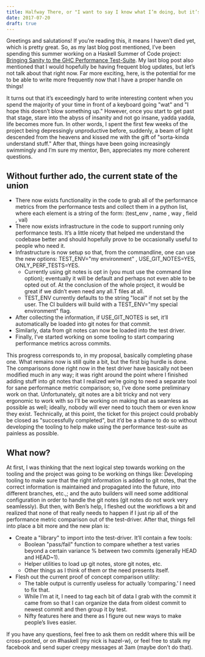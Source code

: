 ```yaml
---
title: Halfway There, or "I want to say I know what I’m doing, but it’s a dangerous thing to say"
date: 2017-07-20
draft: true
---
```


Greetings and salutations! If you’re reading this, it means I haven’t died yet, which is pretty great.
So, as my last blog post mentioned, I’ve been spending this summer working on a Haskell Summer of Code project: [Bringing Sanity to the GHC Performance Test-Suite](./haskell-summer-of-code.md).
My last blog post also mentioned that I would hopefully be having frequent blog updates, but let’s not talk about that right now.
Far more exciting, here, is the potential for me to be able to write more frequently now that I have a proper handle on things!

It turns out that it’s exceedingly hard to write interesting content when you spend the majority of your time in front of a keyboard going "wat" and "I hope this doesn’t blow something up."
However, once you start to get past that stage, stare into the abyss of insanity and not go insane, yadda yadda, life becomes more fun.
In other words, I spent the first few weeks of the project being depressingly unproductive before, suddenly, a beam of light descended from the heavens and kissed me with the gift of "sorta-kinda understand stuff."
After that, things have been going increasingly swimmingly and I’m sure my mentor, Ben, appreciates my more coherent questions.

## Without further ado, the current state of the union

- There now exists functionality in the code to grab all of the performance metrics from the performance tests and collect them in a python list, where each element is a string of the form: (test_env , name , way , field , val)
- There now exists infrastructure in the code to support running only performance tests. It’s a little nicety that helped me understand the codebase better and should hopefully prove to be occasionally useful to people who need it.
- Infrastructure is now setup so that, from the commandline, one can use the new options: TEST_ENV="my environment" , USE_GIT_NOTES=YES, ONLY_PERF_TESTS=YES.
  - Currently using git notes is opt in (you must use the command line option); eventually it will be default and perhaps not even able to be opted out of. At the conclusion of the whole project, it would be great if we didn’t even need any all.T files at all.
  - TEST_ENV currently defaults to the string "local" if not set by the user. The CI builders will build with a TEST_ENV="my special environment" flag.
- After collecting the information, if USE_GIT_NOTES is set, it’ll automatically be loaded into git notes for that commit.
- Similarly, data from git notes can now be loaded into the test driver.
- Finally, I’ve started working on some tooling to start comparing performance metrics across commits.

This progress corresponds to, in my proposal, basically completing phase one. What remains now is still quite a bit, but the first big hurdle is done. The comparisons done right now in the test driver have basically not been modified much in any way; it was right around the point where I finished adding stuff into git notes that I realized we’re going to need a separate tool for sane performance metric comparison; so, I’ve done some preliminary work on that. Unfortunately, git notes are a bit tricky and not very ergonomic to work with so I’ll be working on making that as seamless as possible as well; ideally, nobody will ever need to touch them or even know they exist. Technically, at this point, the ticket for this project could probably be closed as
"successfully completed", but it’d be a shame to do so without developing the tooling to help make using the performance test-suite as painless as possible.

## What now?

At first, I was thinking that the next logical step towards working on the tooling and the project was going to be working on things like: Developing tooling to make sure that the right information is added to git notes, that the correct information is maintained and propagated into the future, into different branches, etc.,; and the auto builders will need some additional configuration in order to handle the git notes (git notes do not work very seamlessly). But then, with Ben’s help, I fleshed out the workflows a bit and realized that none of that really needs to happen if I just rip all of the performance metric comparison out of the test-driver. After that, things fell into place a bit more and the new plan is:

- Create a "library" to import into the test-driver. It’ll contain a few tools:
  - Boolean "pass/fail" function to compare whether a test varies beyond a certain variance % between two commits (generally HEAD and HEAD~1).
  - Helper utilities to load up git notes, store git notes, etc.
  - Other things as I think of them or the need presents itself.
- Flesh out the current proof of concept comparison utility:
  - The table output is currently useless for actually ‘comparing.’ I need to fix that.
  - While I’m at it, I need to tag each bit of data I grab with the commit it came from so that I can organize the data from oldest commit to newest commit and then group it by test.
  - Nifty features here and there as I figure out new ways to make people’s lives easier.

If you have any questions, feel free to ask them on reddit where this will be cross-posted, or on #haskell (my nick is hazel-w), or feel free to stalk my facebook and send super creepy messages at 3am (maybe don’t do that).
